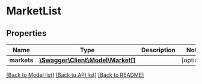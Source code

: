 # MarketList

## Properties
Name | Type | Description | Notes
------------ | ------------- | ------------- | -------------
**markets** | [**\Swagger\Client\Model\Market[]**](Market.md) |  | [optional] 

[[Back to Model list]](../README.md#documentation-for-models) [[Back to API list]](../README.md#documentation-for-api-endpoints) [[Back to README]](../README.md)


